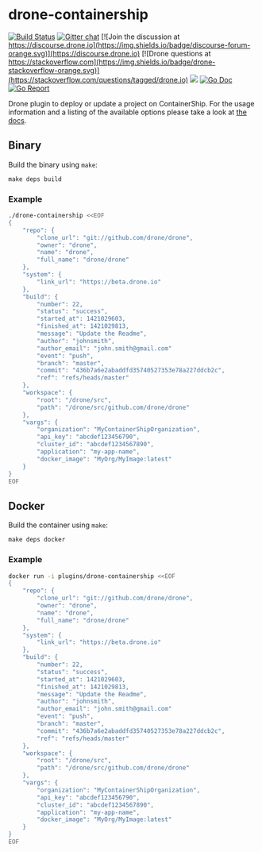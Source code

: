 # drone-containership

[![Build Status](http://cloud.drone.io/api/badges/drone-plugins/drone-containership/status.svg)](http://cloud.drone.io/drone-plugins/drone-containership)
[![Gitter chat](https://badges.gitter.im/drone/drone.png)](https://gitter.im/drone/drone)
[![Join the discussion at https://discourse.drone.io](https://img.shields.io/badge/discourse-forum-orange.svg)](https://discourse.drone.io)
[![Drone questions at https://stackoverflow.com](https://img.shields.io/badge/drone-stackoverflow-orange.svg)](https://stackoverflow.com/questions/tagged/drone.io)
[![](https://images.microbadger.com/badges/image/plugins/containership.svg)](https://microbadger.com/images/plugins/containership "Get your own image badge on microbadger.com")
[![Go Doc](https://godoc.org/github.com/drone-plugins/drone-containership?status.svg)](http://godoc.org/github.com/drone-plugins/drone-containership)
[![Go Report](https://goreportcard.com/badge/github.com/drone-plugins/drone-containership)](https://goreportcard.com/report/github.com/drone-plugins/drone-containership)

Drone plugin to deploy or update a project on ContainerShip. For the usage information and a listing of the available options please take a look at [the docs](DOCS.md).

## Binary

Build the binary using `make`:

```
make deps build
```

### Example

```sh
./drone-containership <<EOF
{
    "repo": {
        "clone_url": "git://github.com/drone/drone",
        "owner": "drone",
        "name": "drone",
        "full_name": "drone/drone"
    },
    "system": {
        "link_url": "https://beta.drone.io"
    },
    "build": {
        "number": 22,
        "status": "success",
        "started_at": 1421029603,
        "finished_at": 1421029813,
        "message": "Update the Readme",
        "author": "johnsmith",
        "author_email": "john.smith@gmail.com"
        "event": "push",
        "branch": "master",
        "commit": "436b7a6e2abaddfd35740527353e78a227ddcb2c",
        "ref": "refs/heads/master"
    },
    "workspace": {
        "root": "/drone/src",
        "path": "/drone/src/github.com/drone/drone"
    },
    "vargs": {
        "organization": "MyContainerShipOrganization",
        "api_key": "abcdef123456790",
        "cluster_id": "abcdef1234567890",
        "application": "my-app-name",
        "docker_image": "MyOrg/MyImage:latest"
    }
}
EOF
```

## Docker

Build the container using `make`:

```
make deps docker
```

### Example

```sh
docker run -i plugins/drone-containership <<EOF
{
    "repo": {
        "clone_url": "git://github.com/drone/drone",
        "owner": "drone",
        "name": "drone",
        "full_name": "drone/drone"
    },
    "system": {
        "link_url": "https://beta.drone.io"
    },
    "build": {
        "number": 22,
        "status": "success",
        "started_at": 1421029603,
        "finished_at": 1421029813,
        "message": "Update the Readme",
        "author": "johnsmith",
        "author_email": "john.smith@gmail.com"
        "event": "push",
        "branch": "master",
        "commit": "436b7a6e2abaddfd35740527353e78a227ddcb2c",
        "ref": "refs/heads/master"
    },
    "workspace": {
        "root": "/drone/src",
        "path": "/drone/src/github.com/drone/drone"
    },
    "vargs": {
        "organization": "MyContainerShipOrganization",
        "api_key": "abcdef123456790",
        "cluster_id": "abcdef1234567890",
        "application": "my-app-name",
        "docker_image": "MyOrg/MyImage:latest"
    }
}
EOF
```
